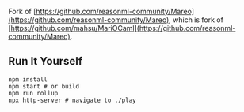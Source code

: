 Fork of [https://github.com/reasonml-community/Mareo](https://github.com/reasonml-community/Mareo), which is fork of [https://github.com/mahsu/MariOCaml](https://github.com/reasonml-community/Mareo).

## Run It Yourself

```
npm install
npm start # or build
npm run rollup
npx http-server # navigate to ./play
```
